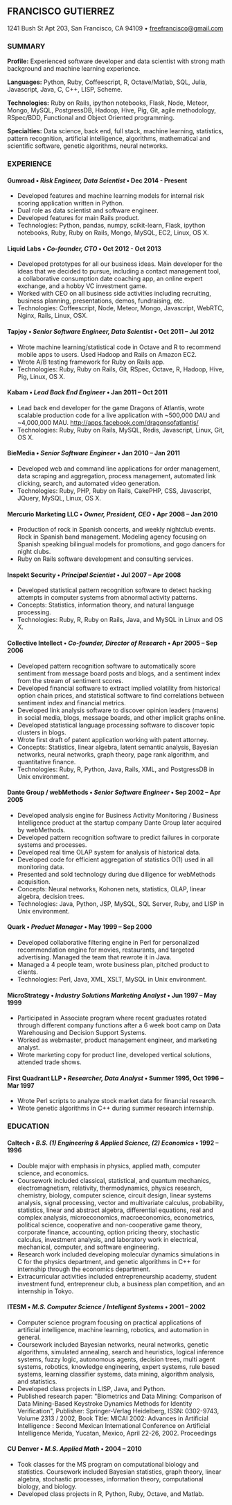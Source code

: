## FRANCISCO  GUTIERREZ
1241 Bush St Apt 203, San Francisco, CA 94109 • freefrancisco@gmail.com

### SUMMARY
**Profile:** Experienced software developer and data scientist with strong math background and machine learning experience.

**Languages:** Python, Ruby, Coffeescript, R, Octave/Matlab, SQL, Julia, Javascript, Java, C, C++, LISP, Scheme.  

**Technologies:**  Ruby on Rails, ipython notebooks, Flask, Node, Meteor, Mongo, MySQL, PostgressDB, Hadoop, Hive, Pig, Git, agile methodology, RSpec/BDD, Functional and Object Oriented programming.

**Specialties:** Data science, back end, full stack, machine learning, statistics, pattern recognition, artificial intelligence,  algorithms, mathematical and scientific software, genetic algorithms, neural networks.


### EXPERIENCE
#### Gumroad • *Risk Engineer, Data Scientist*  • Dec 2014 - Present
* Developed features and machine learning models for internal risk scoring application written in Python.
* Dual role as data scientist and software engineer.
* Developed features for main Rails product.
* Technologies: Python, pandas, numpy, scikit-learn, Flask, ipython notebooks, Ruby, Ruby on Rails, Mongo, MySQL, EC2, Linux, OS X.

#### Liquid Labs • *Co-founder, CTO*  • Oct 2012 - Oct 2013
* Developed prototypes for all our business ideas. Main developer for the ideas that we decided to pursue, including a contact management tool, a collaborative consumption date coaching app, an online expert exchange, and a hobby VC investment game.
* Worked with CEO on all business side activities including recruiting, business planning, presentations, demos, fundraising, etc.
* Technologies: Coffeescript, Node, Meteor, Mongo, Javascript, WebRTC, Nginx, Rails, Linux, OSX.

#### Tapjoy • *Senior Software Engineer, Data Scientist* •	Oct 2011 – Jul 2012
* Wrote machine learning/statistical code in Octave and R to recommend mobile apps to users. Used Hadoop and Rails on Amazon EC2.
* Wrote A/B testing framework for Ruby on Rails app.
* Technologies: Ruby, Ruby on Rails, Git, RSpec, Octave, R, Hadoop, Hive, Pig, Linux, OS X.

#### Kabam  • *Lead Back End Engineer*  • 	Jan 2011 – Oct 2011
* Lead back end developer for the game Dragons of Atlantis, wrote scalable production code for a live application with ~500,000 DAU and ~4,000,000 MAU. http://apps.facebook.com/dragonsofatlantis/
* Technologies: Ruby, Ruby on Rails, MySQL, Redis, Javascript, Linux, Git, OS X.  


#### BieMedia • *Senior Software Engineer* •	Jan 2010 – Jan 2011
* Developed web and command line applications for order management, data scraping and aggregation, process management, automated link clicking, search, and automated video generation.
* Technologies: Ruby, PHP, Ruby on Rails, CakePHP, CSS, Javascript, JQuery, MySQL, Linux, OS X.


#### Mercurio Marketing LLC • *Owner, President, CEO* • Apr 2008 – Jan 2010
* Production of rock in Spanish concerts, and weekly nightclub events. Rock in Spanish band management. Modeling agency focusing on Spanish speaking bilingual models for promotions, and gogo dancers for night clubs.
* Ruby on Rails software development and consulting services.


#### Inspekt Security • *Principal Scientist* •	Jul 2007 – Apr 2008
* Developed statistical pattern recognition software to detect hacking attempts in computer systems from abnormal activity patterns.
* Concepts: Statistics, information theory, and natural language processing.
* Technologies: Ruby, R, Ruby on Rails, Java, and MySQL in Linux and OS X.


#### Collective Intellect • *Co-founder, Director of Research*	• Apr 2005 – Sep 2006
* Developed pattern recognition software to automatically score sentiment from message board posts and blogs, and a sentiment index from the stream of sentiment scores.
* Developed financial software to extract implied volatility from historical option chain prices, and statistical software to find correlations between sentiment index and financial metrics.
* Developed link analysis software to discover opinion leaders (mavens) in social media, blogs, message boards, and other implicit graphs online.
* Developed statistical language processing software to discover topic clusters in blogs.
* Wrote first draft of patent application working with patent attorney.
* Concepts: Statistics, linear algebra, latent semantic analysis, Bayesian networks, neural networks, graph theory, page rank algorithm, and quantitative finance.
* Technologies: Ruby, R, Python, Java, Rails, XML, and PostgressDB in Unix environment.

#### Dante Group / webMethods • *Senior Software Engineer*  •	Sep 2002 – Apr 2005
* Developed analysis engine for Business Activity Monitoring / Business Intelligence product at the startup company Dante Group later acquired by webMethods.
* Developed pattern recognition software to predict failures in corporate systems and processes.
* Developed real time OLAP system for analysis of historical data.
* Developed code for efficient aggregation of statistics O(1) used in all monitoring data.
* Presented and sold technology during due diligence for webMethods acquisition.
* Concepts: Neural networks, Kohonen nets, statistics, OLAP, linear algebra, decision trees.
* Technologies: Java, Python, JSP, MySQL, SQL Server, Ruby, and LISP in Unix environment.

#### Quark • *Product Manager* • May 1999 – Sep 2000
* Developed collaborative filtering engine in Perl for personalized recommendation engine for movies, restaurants, and targeted advertising. Managed the team that rewrote it in Java.
* Managed a 4 people team, wrote business plan, pitched product to clients.
* Technologies: Perl, Java, XML, XSLT, MySQL in Unix environment.

#### MicroStrategy • *Industry Solutions Marketing Analyst* • Jun 1997 – May 1999
* Participated in Associate program where recent graduates rotated through different company functions after a 6 week boot camp on Data Warehousing and Decision Support Systems.
* Worked as webmaster, product management engineer, and marketing analyst.
* Wrote marketing copy for product line, developed vertical solutions, attended trade shows.


#### First Quadrant LLP • *Researcher, Data Analyst* • 	Summer 1995, Oct 1996 – Mar 1997
* Wrote Perl scripts to analyze stock market data for financial research.
* Wrote genetic algorithms in C++ during summer research internship.


### EDUCATION

#### Caltech  • *B.S. (1) Engineering & Applied Science,      (2) Economics* • 	1992 – 1996
* Double major with emphasis in physics, applied math, computer science, and economics.
* Coursework included classical, statistical, and quantum mechanics, electromagnetism, relativity, thermodynamics, physics research, chemistry, biology, computer science, circuit design, linear systems analysis, signal processing, vector and multivariate calculus, probability, statistics, linear and abstract algebra, differential equations, real and complex analysis, microeconomics, macroeconomics, econometrics, political science, cooperative and non-cooperative game theory, corporate finance, accounting, option pricing theory, stochastic calculus, investment analysis, and laboratory work in electrical, mechanical, computer, and software engineering.
* Research work included developing molecular dynamics simulations in C for the physics department, and genetic algorithms in C++ for internship through the economics department.
* Extracurricular activities included entrepreneurship academy, student investment fund, entrepreneur club, a business plan competition, and an internship in Tokyo.  

#### ITESM • *M.S. Computer Science / Intelligent Systems*	• 2001 – 2002
* Computer science program focusing on practical applications of artificial intelligence, machine learning, robotics, and automation in general.
* Coursework included Bayesian networks, neural networks, genetic algorithms, simulated annealing, search and heuristics, logical inference systems, fuzzy logic, autonomous agents, decision trees, multi agent systems, robotics, knowledge engineering, expert systems, rule based systems, learning classifier systems, data mining, algorithm analysis, and statistics.
* Developed class projects in LISP, Java, and Python.
* Published research paper: "Biometrics and Data Mining: Comparison of Data Mining-Based Keystroke Dynamics Methods for Identity Verification", Publisher: Springer-Verlag Heidelberg, ISSN: 0302-9743, Volume 2313 / 2002, Book Title: MICAI 2002: Advances in Artificial Intelligence : Second Mexican International Conference on Artificial Intelligence Merida, Yucatan, Mexico, April 22-26, 2002. Proceedings

#### CU Denver  • *M.S. Applied Math*  •  2004 – 2010
* Took classes for the MS program on computational biology and statistics. Coursework included Bayesian statistics, graph theory, linear algebra, stochastic processes, information theory, computational biology, and biology.
* Developed class projects in R, Python, Ruby, Octave, and Matlab.
